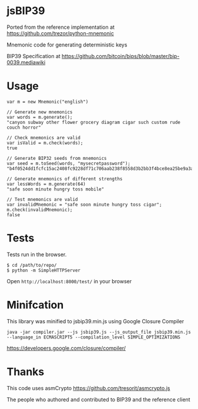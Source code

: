 # jsBIP39

Ported from the reference implementation at https://github.com/trezor/python-mnemonic

Mnemonic code for generating deterministic keys

BIP39 Specification at https://github.com/bitcoin/bips/blob/master/bip-0039.mediawiki

# Usage

```
var m = new Mnemonic("english")

// Generate new mnemonics
var words = m.generate();
"canyon subway other flower grocery diagram cigar such custom rude couch horror"

// Check mnemonics are valid
var isValid = m.check(words);
true

// Generate BIP32 seeds from mnemonics
var seed = m.toSeed(words, "mysecretpassword");
"b4f0524dd1fcfc15ac2408fc9228df71c706aab238f8558d3b2bb3f4bce8ea25be9a3a6fc684a16ebfbb1240aee3decb404b856dd57298ce150441965c91c6e9"

// Generate mnemonics of different strengths
var lessWords = m.generate(64)
"safe soon minute hungry toss mobile"

// Test mnemonics are valid
var invalidMnemonic = "safe soon minute hungry toss cigar";
m.check(invalidMnemonic);
false
```

# Tests

Tests run in the browser.

```
$ cd /path/to/repo/
$ python -m SimpleHTTPServer
```

Open `http://localhost:8000/test/` in your browser

# Minifcation

This library was minified to jsbip39.min.js using Google Closure Compiler

`java -jar compiler.jar --js jsbip39.js --js_output_file jsbip39.min.js --language_in ECMASCRIPT5 --compilation_level SIMPLE_OPTIMIZATIONS`

https://developers.google.com/closure/compiler/

# Thanks

This code uses asmCrypto
https://github.com/tresorit/asmcrypto.js

The people who authored and contributed to BIP39 and the reference client
